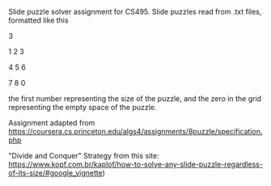 Slide puzzle solver assignment for CS495. 
Slide puzzles read from .txt files, formatted like this

3

1 2 3

4 5 6

7 8 0

the first number representing the size of the puzzle, and the zero in the grid representing the empty space of the puzzle.

Assignment adapted from https://coursera.cs.princeton.edu/algs4/assignments/8puzzle/specification.php

"Divide and Conquer" Strategy from this site: https://www.kopf.com.br/kaplof/how-to-solve-any-slide-puzzle-regardless-of-its-size/#google_vignette)
